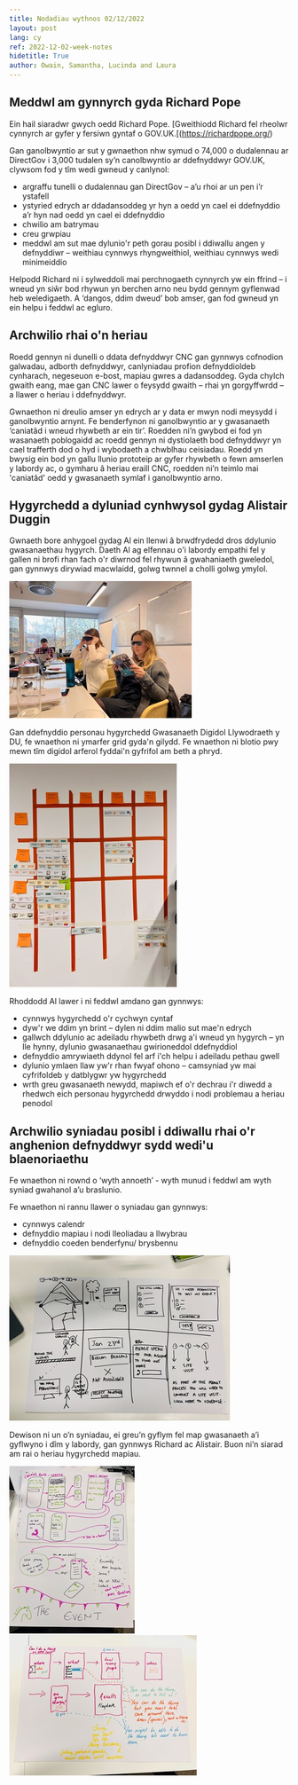 ```yaml
---
title: Nodadiau wythnos 02/12/2022
layout: post
lang: cy
ref: 2022-12-02-week-notes
hidetitle: True
author: Owain, Samantha, Lucinda and Laura
---
```


## Meddwl am gynnyrch gyda Richard Pope

Ein hail siaradwr gwych oedd Richard Pope. [Gweithiodd Richard fel rheolwr cynnyrch ar gyfer y fersiwn gyntaf o GOV.UK.[(https://richardpope.org/)

Gan ganolbwyntio ar sut y gwnaethon nhw symud o 74,000 o dudalennau ar DirectGov i 3,000 tudalen sy’n canolbwyntio ar ddefnyddwyr GOV.UK, clywsom fod y tîm wedi gwneud y canlynol:

* argraffu tunelli o dudalennau gan DirectGov – a’u rhoi ar un pen i’r ystafell
* ystyried edrych ar ddadansoddeg yr hyn a oedd yn cael ei ddefnyddio a’r hyn nad oedd yn cael ei ddefnyddio
* chwilio am batrymau
*	creu grwpiau 
*	meddwl am sut mae dylunio'r peth gorau posibl i ddiwallu angen y defnyddiwr – weithiau cynnwys rhyngweithiol, weithiau cynnwys wedi minimeiddio

Helpodd Richard ni i sylweddoli mai perchnogaeth cynnyrch yw ein ffrind – i wneud yn siŵr bod rhywun yn berchen arno neu bydd gennym gyflenwad heb weledigaeth. A ‘dangos, ddim dweud’ bob amser, gan fod gwneud yn ein helpu i feddwl ac egluro.

## Archwilio rhai o'n heriau

Roedd gennyn ni dunelli o ddata defnyddwyr CNC gan gynnwys cofnodion galwadau, adborth defnyddwyr, canlyniadau profion defnyddioldeb cynharach, negeseuon e-bost, mapiau gwres a dadansoddeg. Gyda chylch gwaith eang, mae gan CNC lawer o feysydd gwaith – rhai yn gorgyffwrdd – a llawer o heriau i ddefnyddwyr.

Gwnaethon ni dreulio amser yn edrych ar y data er mwyn nodi meysydd i ganolbwyntio arnynt. Fe benderfynon ni ganolbwyntio ar y gwasanaeth ‘caniatâd i wneud rhywbeth ar ein tir’. Roedden ni’n gwybod ei fod yn wasanaeth poblogaidd ac roedd gennyn ni dystiolaeth bod defnyddwyr yn cael trafferth dod o hyd i wybodaeth a chwblhau ceisiadau. Roedd yn bwysig ein bod yn gallu llunio prototeip ar gyfer rhywbeth o fewn amserlen y labordy ac, o gymharu â heriau eraill CNC, roedden ni’n teimlo mai 'caniatâd' oedd y gwasanaeth symlaf i ganolbwyntio arno. 

## Hygyrchedd a dyluniad cynhwysol gydag Alistair Duggin

Gwnaeth bore anhygoel gydag Al ein llenwi â brwdfrydedd dros ddylunio gwasanaethau hygyrch. Daeth Al ag elfennau o'i labordy empathi fel y gallen ni brofi rhan fach o'r diwrnod fel rhywun â gwahaniaeth gweledol, gan gynnwys dirywiad macwlaidd, golwg twnnel a cholli golwg ymylol.

![alt text](https://github.com/nrw-lab/nrw-lab.github.io/blob/0cc21992499d8e26d915bd9521690b743be0746f/images/empathy%20lab.jpg?raw=true)

Gan ddefnyddio personau hygyrchedd Gwasanaeth Digidol Llywodraeth y DU, fe wnaethon ni ymarfer grid gyda'n gilydd. Fe wnaethon ni blotio pwy mewn tîm digidol arferol fyddai'n gyfrifol am beth a phryd.

![alt text](https://github.com/nrw-lab/nrw-lab.github.io/blob/0cc21992499d8e26d915bd9521690b743be0746f/images/grid%20exercise.jpg?raw=true)

Rhoddodd Al lawer i ni feddwl amdano gan gynnwys:

*	cynnwys hygyrchedd o'r cychwyn cyntaf
*	dyw'r we ddim yn brint – dylen ni ddim malio sut mae'n edrych
*	gallwch ddylunio ac adeiladu rhywbeth drwg a'i wneud yn hygyrch – yn lle hynny, dylunio gwasanaethau gwirioneddol ddefnyddiol
*	defnyddio amrywiaeth ddynol fel arf i'ch helpu i adeiladu pethau gwell
*	dylunio ymlaen llaw yw'r rhan fwyaf ohono – camsyniad yw mai cyfrifoldeb y datblygwr yw hygyrchedd
*	wrth greu gwasanaeth newydd, mapiwch ef o'r dechrau i'r diwedd a rhedwch eich personau hygyrchedd drwyddo i nodi problemau a heriau penodol

## Archwilio syniadau posibl i ddiwallu rhai o'r anghenion defnyddwyr sydd wedi'u blaenoriaethu

Fe wnaethon ni rownd o ‘wyth annoeth’ - wyth munud i feddwl am wyth syniad gwahanol a’u braslunio.

Fe wnaethon ni rannu llawer o syniadau gan gynnwys:

*	cynnwys calendr 
*	defnyddio mapiau i nodi lleoliadau a llwybrau
*	defnyddio coeden benderfynu/ brysbennu 

![alt text](https://github.com/nrw-lab/nrw-lab.github.io/blob/0cc21992499d8e26d915bd9521690b743be0746f/images/idea%20generation.jpg?raw=true)

Dewison ni un o’n syniadau, ei greu’n gyflym fel map gwasanaeth a’i gyflwyno i dîm y labordy, gan gynnwys Richard ac Alistair. Buon ni’n siarad am rai o heriau hygyrchedd mapiau.

![alt text](https://github.com/nrw-lab/nrw-lab.github.io/blob/0cc21992499d8e26d915bd9521690b743be0746f/images/user%20flows.jpg?raw=true)
![alt text](https://github.com/nrw-lab/nrw-lab.github.io/blob/0cc21992499d8e26d915bd9521690b743be0746f/images/user%20flows%202.jpg?raw=true)
